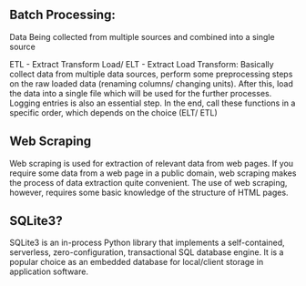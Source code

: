 ## Batch Processing: 
Data Being collected from multiple sources and combined into a single source

ETL - Extract Transform Load/ ELT - Extract Load Transform:
Basically collect data from multiple data sources, perform some preprocessing steps on the raw loaded data (renaming columns/ changing units). After this, load the data into a single file which will be used for the further processes. Logging entries is also an essential step. In the end, call these functions in a specific order, which depends on the choice (ELT/ ETL)

## Web Scraping
Web scraping is used for extraction of relevant data from web pages. If you require some data from a web page in a public domain, web scraping makes the process of data extraction quite convenient. The use of web scraping, however, requires some basic knowledge of the structure of HTML pages.

## SQLite3?
SQLite3 is an in-process Python library that implements a self-contained, serverless, zero-configuration, transactional SQL database engine. It is a popular choice as an embedded database for local/client storage in application software.